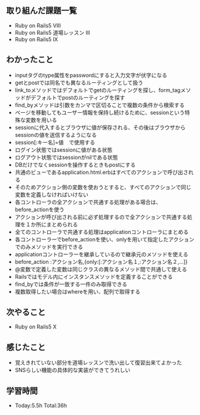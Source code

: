 ## 取り組んだ課題一覧
- Ruby on Rails5 VIII
- Ruby on Rails5 道場レッスン III
- Ruby on Rails5 IX
## わかったこと
- inputタグのtype属性をpasswordにすると入力文字が伏字になる
- getとpostでは同名でも異なるルーティングとして扱う
- link_toメソッドではデフォルトでgetのルーティングを探し、form_tagメソッドがデフォルトでpostのルーティングを探す
- find_byメソッドは引数をカンマで区切ることで複数の条件から検索する
- ページを移動してもユーザー情報を保持し続けるために、sessionという特殊な変数を用いる
- sessionに代入するとブラウザに値が保存される、その後はブラウザからsessionの値を送信するようになる
- session[:キー名]=値　で使用する
- ログイン状態ではsessionに値がある状態
- ログアウト状態ではsessionがnilである状態
- DBだけでなくsessionを操作するときもpostにする
- 共通のビューであるapplication.html.erbはすべてのアクションで呼び出される
- そのためアクション側の変数を使おうとすると、すべてのアクションで同じ変数を定義しなければいけない
- 各コントローラの全アクションで共通する処理がある場合は、before_actionを使う
- アクションが呼び出される前に必ず処理するので全アクションで共通する処理を１か所にまとめられる
- 全てのコントローラで共通する処理はapplicationコントローラにまとめる
- 各コントローラーでbefore_actionを使い、onlyを用いて指定したアクションでのみメソッドを実行できる
- applicationコントローラーを継承しているので継承元のメソッドを使える
- before_action :アクション名,{only:[:アクション名１,:アクション名２,...]}
- @変数で定義した変数は同じクラスの異なるメソッド間で共通して使える
- Railsではモデル内にインスタンスメソッドを定義することができる
- find_byでは条件が一致する一件のみ取得できる
- 複数取得したい場合はwhereを用い、配列で取得する
## 次やること
- Ruby on Rails5 X
## 感じたこと
- 覚えきれていない部分を道場レッスンで洗い出して復習出来てよかった
- SNSらしい機能の具体的な実装ができてうれしい
## 学習時間
- Today:5.5h Total:36h
